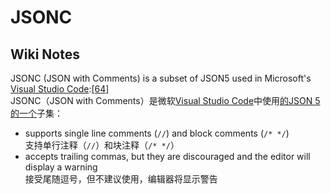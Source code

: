 
# JSONC

## Wiki Notes

JSONC (JSON with Comments) is a subset of JSON5 used in Microsoft's [Visual Studio Code](https://en.wikipedia.org/wiki/Visual\_Studio\_Code):[\[64\]](https://en.wikipedia.org/wiki/JSON#cite\_note-65)\
JSONC（JSON with Comments）是微软[Visual Studio Code](https://en.wikipedia.org/wiki/Visual\_Studio\_Code)中使用[的JSON 5的一个](https://en.wikipedia.org/wiki/JSON#cite\_note-65)子集：

* supports single line comments (`//`) and block comments (`/* */`)\
  支持单行注释（`//`）和块注释（`/* */`）
* accepts trailing commas, but they are discouraged and the editor will display a warning\
  接受尾随逗号，但不建议使用，编辑器将显示警告
